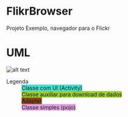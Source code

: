 # FlikrBrowser
Projeto Exemplo, navegador para o Flickr

# UML

![alt text](http://yuml.me/19cbfdb6.png "Diagrama UML para o projeto")

<dl>
    <dt>Legenda</dt>
    <dd><span style="background-color: turquoise">Classe com UI (Activity)</span></dd>
    <dd><span style="background-color: yellowgreen">Classe auxiliar para download de dados</span></dd>
    <dd><span style="background-color: saddlebrown">Adapter</span></dd>
    <dd><span style="background-color: plum">Classe simples (pojo)</span></dd>
</dl>

